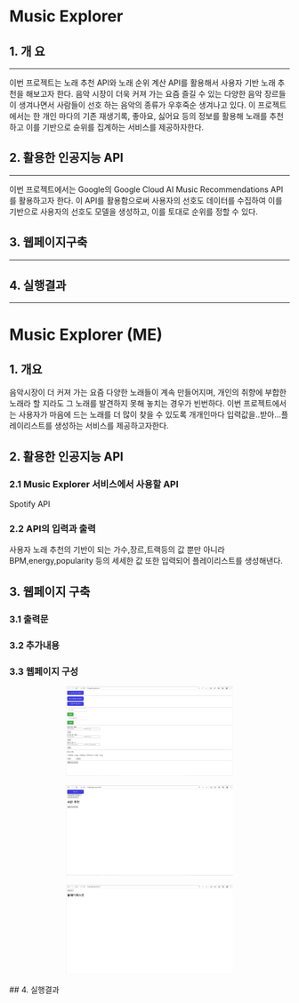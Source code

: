 # Music Explorer

## 1. 개 요
***
 이번 프로젝트는 노래 추천 API와 노래 순위 계산 API를 활용해서 사용자 기반 노래 추천을 해보고자 한다.
음악 시장이 더욱 커져 가는 요즘 즐길 수 있는 다양한 음악 장르들이 생겨나면서 사람들이 선호 하는 음악의 종류가 우후죽순 생겨나고 있다.
이 프로젝트에서는 한 개인 마다의 기존 재생기록, 좋아요, 싫어요 등의 정보를 활용해 노래를 추천하고 이를 기반으로
슌위를 집계하는 서비스를 제공하자한다.

## 2. 활용한 인공지능 API
***
이번 프로젝트에서는 Google의 Google Cloud AI Music Recommendations API를 활용하고자 한다.
이 API를 활용함으로써 사용자의 선호도 데이터를 수집하여 이를 기반으로 사용자의 선호도 모델을 생성하고,
이를 토대로 순위를 정할 수 있다.

## 3. 웹페이지구축
***

## 4. 실행결과  
***


# Music Explorer (ME)

## 1. 개요
 음악시장이 더 커져 가는 요즘 다양한 노래들이 계속 만들어지며, 개인의 취향에 부합한 노래라 할 지라도 그 노래를 발견하지 못해 놓치는 경우가 빈번하다.
이번 프로젝트에서는 사용자가 마음에 드는 노래를 더 많이 찾을 수 있도록 개개인마다 입력값을..받아...플레이리스트를 생성하는 서비스를 제공하고자한다.
 

## 2. 활용한 인공지능 API
### 2.1 Music Explorer 서비스에서 사용할 API
Spotify API

### 2.2 API의 입력과 출력 
사용자 노래 추천의 기반이 되는 가수,장르,트랙등의 값 뿐만 아니라 BPM,energy,popularity 등의 세세한 값 또한 입력되어 플레이리스트를 생성해낸다.

## 3. 웹페이지 구축
### 3.1 출력문

### 3.2 추가내용

### 3.3 웹페이지 구성

<p align="center">
<img src = "./sp1.png" width = 300>
</p>

<p align="center">
<img src = "./sp2.png" width = 300>
</p>

<p align="center">
<img src = "./sp3.png" width = 300>
</p>
## 4. 실행결과


